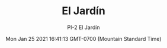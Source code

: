 ---
category: "wall_covering"
date: "Mon Jan 25 2021 16:41:13 GMT-0700 (Mountain Standard Time)"
description: "null"
designer: "Paz Irarrázaval"
href: "https://www.areaenvironments.com/paz"
image_primary: "./img/PI+El+Jardin+Art.jpg"
image_secondary: "./img/PI+El+Jardin+Interior.jpg"
image_thumb: "./img/Paz+Irarr%C3%A1zaval.png"
manufacturer: "Area Environments"
slug: "/manufacturers/area_environments/wall_covering/el_jardín"
subtitle: "PI-2 El Jardín"
tags:
  - "area_environments"
  - "wall_covering"
title: "El Jardín"
---